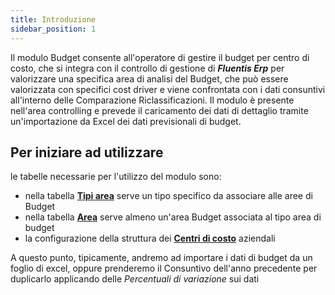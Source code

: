```yaml
---
title: Introduzione
sidebar_position: 1
---
```


Il modulo Budget consente all'operatore di gestire il budget per centro di costo, che si integra con il controllo di gestione di ***Fluentis Erp*** per valorizzare una specifica area di analisi del Budget, che può essere valorizzata con specifici cost driver e viene confrontata con i dati consuntivi all'interno delle Comparazione Riclassificazioni.
Il modulo è presente nell'area controlling e prevede il caricamento dei dati di dettaglio tramite un'importazione da Excel dei dati previsionali di budget.

## Per iniziare ad utilizzare
le tabelle necessarie per l'utilizzo del modulo sono:
- nella tabella [**Tipi area**](/docs/controlling/controlling-parametrization/controlling-specific-settings/area-types-areas) serve un tipo specifico da associare alle aree di Budget
- nella tabella [**Area**](/docs/controlling/controlling-parametrization/controlling-specific-settings/area-types-areas) serve almeno un'area Budget associata al tipo area di budget
- la configurazione della struttura dei [**Centri di costo**](/docs/controlling/controlling-parametrization/controlling-specific-settings/cost-centers) aziendali

A questo punto, tipicamente, andremo ad importare i dati di budget da un foglio di excel, oppure prenderemo il Consuntivo dell'anno precedente per duplicarlo applicando delle *Percentuali di variazione* sui dati